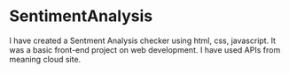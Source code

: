 # SentimentAnalysis
I have created a Sentment Analysis checker using html, css, javascript. It was a basic front-end project on web development. I have used APIs from meaning cloud site. 
